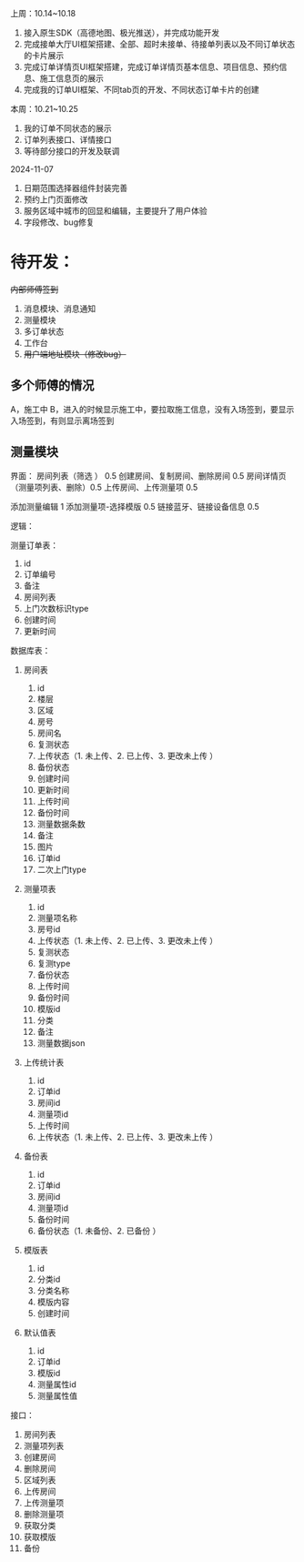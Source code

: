 上周：10.14~10.18
1. 接入原生SDK（高德地图、极光推送），并完成功能开发  
2. 完成接单大厅UI框架搭建、全部、超时未接单、待接单列表以及不同订单状态的卡片展示
3. 完成订单详情页UI框架搭建，完成订单详情页基本信息、项目信息、预约信息、施工信息页的展示
4. 完成我的订单UI框架、不同tab页的开发、不同状态订单卡片的创建

本周：10.21~10.25
1. 我的订单不同状态的展示
2. 订单列表接口、详情接口
3. 等待部分接口的开发及联调



2024-11-07
1. 日期范围选择器组件封装完善
2. 预约上门页面修改
3. 服务区域中城市的回显和编辑，主要提升了用户体验
4. 字段修改、bug修复




# 待开发：
~~内部师傅签到~~
1. 消息模块、消息通知
2. 测量模块
3. 多订单状态
4. 工作台
5. ~~用户端地址模块（修改bug）~~




## 多个师傅的情况
A，施工中
B，进入的时候显示施工中，要拉取施工信息，没有入场签到，要显示入场签到，有则显示离场签到



## 测量模块
 
界面：
房间列表（筛选 ） 0.5
创建房间、复制房间、删除房间  0.5 
房间详情页（测量项列表、删除）0.5
上传房间、上传测量项 0.5 

添加测量编辑 1
添加测量项-选择模版 0.5
链接蓝牙、链接设备信息 0.5 

逻辑：

测量订单表：
1. id
2. 订单编号
3. 备注
4. 房间列表
5. 上门次数标识type
6. 创建时间
7. 更新时间



 数据库表：
 1. 房间表
	 1. id
	 2. 楼层
	 3. 区域
	 4. 房号
	 5. 房间名
	 6. 复测状态
	 7. 上传状态（1. 未上传、2. 已上传、3. 更改未上传 ）
	 8. 备份状态
	 9. 创建时间
	 10. 更新时间
	 11. 上传时间
	 12. 备份时间
	 13. 测量数据条数
	 15. 备注
	 16. 图片
	 17. 订单id
	 18. 二次上门type

2. 测量项表
	1. id
	2. 测量项名称
	3. 房号id
	4. 上传状态（1. 未上传、2. 已上传、3. 更改未上传 ）
	5. 复测状态
	6. 复测type
	7. 备份状态
	8. 上传时间
	9. 备份时间 
	10. 模版id
	11. 分类
	12. 备注
	13. 测量数据json

3. 上传统计表
	1. id
	2. 订单id
	3. 房间id
	4. 测量项id
	5. 上传时间
	6. 上传状态（1. 未上传、2. 已上传、3. 更改未上传 ）

4. 备份表
	1. id
	2. 订单id
	3. 房间id
	4. 测量项id
	5. 备份时间
	6. 备份状态（1. 未备份、2. 已备份 ）

5. 模版表
	1. id 
	2. 分类id
	3. 分类名称
	4. 模版内容
	5. 创建时间

6. 默认值表 
	1. id
	2. 订单id
	3. 模版id
	4. 测量属性id
	5. 测量属性值



接口：
1. 房间列表
2. 测量项列表
3. 创建房间
4. 删除房间
5. 区域列表
6. 上传房间
7. 上传测量项
8. 删除测量项
9. 获取分类
10. 获取模版
11. 备份







